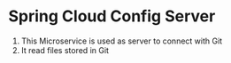 # Spring Cloud Config Server

1) This Microservice is used as server to connect with Git
2) It read files stored in Git
